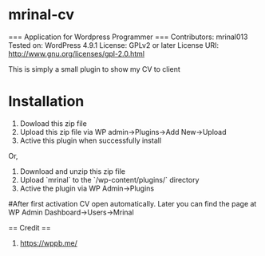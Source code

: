 # mrinal-cv

=== Application for Wordpress Programmer ===
Contributors: mrinal013
Tested on: WordPress 4.9.1
License: GPLv2 or later
License URI: http://www.gnu.org/licenses/gpl-2.0.html

This is simply a small plugin to show my CV to client

# Installation #
<ol>
    <li>Dowload this zip file</li>
    <li>Upload this zip file via WP admin->Plugins->Add New->Upload</li>
    <li>Active this plugin when successfully install</li>
</ol>
Or,
<ol>
    <li>Download and unzip this zip file</li>
    <li>Upload `mrinal` to the `/wp-content/plugins/` directory</li>
    <li>Active the plugin via WP Admin->Plugins</li>
</ol>

#After first activation CV open automatically. Later you can find the page at WP Admin Dashboard->Users->Mrinal

== Credit ==
1. https://wppb.me/

